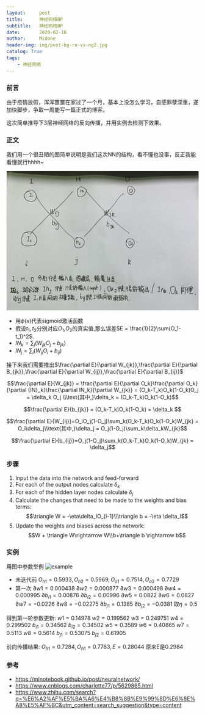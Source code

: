 ```yaml
---
layout:     post
title:      神经网络BP
subtitle:   神经网络BP
date:       2020-02-16
author:     Midone
header-img: img/post-bg-re-vs-ng2.jpg
catalog: True
tags:
    - 神经网络
---
```


### 前言
由于疫情放假，浑浑噩噩在家过了一个月，基本上没怎么学习，自感罪孽深重，遂加快脚步，争取一周能写一篇正式的博客。

这次简单推导下3层神经网络的反向传播，并用实例去检测下效果。

### 正文
我们用一个很丑陋的图简单说明是我们这次NN的结构，看不懂也没事，反正我能看懂就行hhhh~

![NN](https://github.com/ChunhanLi/ChunhanLi.github.io/blob/master/img/nn-example2.png?raw=true)

- 用$\phi(x)$代表sigmoid激活函数
- 假设$t_1,t_2$分别对应$O_1$,$O_2$的真实值,那么误差$E = \frac{1}{2}\sum(O_1-t_1)^2$.
- $IN_{k} = \sum_j(W_{jk}O_j+b_{jk})$
- $IN_{j} = \sum_i(W_{ij}O_i+b_{ij})$

接下来我们需要推出$\frac{\partial E}{\partial W_{jk}},\frac{\partial E}{\partial B_{jk}},\frac{\partial E}{\partial W_{ij}},\frac{\partial E}{\partial B_{ij}}$

$$\frac{\partial E}{W_{jk}} = \frac{\partial E}{\partial O_k}\frac{\partial O_k}{\partial {IN}_k}\frac{\partial IN_k}{\partial W_{jk}} = (O_k-T_k)O_k(1-O_k)O_j = \delta_k O_j \\\text{其中,}\delta_k = (O_k-T_k)O_k(1-O_k)$$

$$\frac{\partial E}{b_{jk}}  = (O_k-T_k)O_k(1-O_k) = \delta_k $$

$$\frac{\partial E}{W_{ij}}=O_iO_j(1-O_j)\sum_k(O_k-T_k)O_k(1-O_k)W_{jk} = 
O_i\delta_j\\\text{其中,}\delta_j = O_j(1-O_j)\sum_k\delta_kW_{jk}$$

$$\frac{\partial E}{b_{ij}}=O_j(1-O_j)\sum_k(O_k-T_k)O_k(1-O_k)W_{jk} = 
\delta_j$$

### 步骤
1. Input the data into the network and feed-forward
2. For each of the output nodes calculate $\delta_k$
3. For each of the hidden layer nodes calculate $\delta_j$
4. Calculate the changes that need to be made to the weights and bias terms:
$$\triangle W = -\eta\delta_lO_{l-1}\\\triangle b = -\eta \delta_l$$
5. Update the weights and biases across the network:
$$W + \triangle W\rightarrow W\\b+\triangle b \rightarrow b$$


### 实例 
用图中参数举例
![example](https://images2015.cnblogs.com/blog/853467/201606/853467-20160630142019140-402363317.png)

- 未迭代前
$O_{h1} = 0.5933,O_{h2} = 0.5969,O_{o1} = 0.7514,O_{o2} = 0.7729$
- 第一次
$\partial w1 = 0.000438$
$\partial w2 = 0.000877$
$\partial w3 = 0.000498$
$\partial w4 = 0.000995$
$\partial b_{i1} = 0.00876$
$\partial b_{i2} = 0.00996$
$\partial w5 = 0.0822$
$\partial w6 = 0.0827$
$\partial w7 = -0.0226$
$\partial w8 = -0.02275$
$\partial b_{j1} = 0.1385$
$\partial b_{j2} = -0.0381$
取$\eta =0.5$ 

得到第一轮参数更新:
$w1 = 0.14978$
$w2 = 0.199562$
$w3 = 0.249751$
$w4 = 0.299502$
$b_{i1} = 0.34562$
$b_{i2} = 0.34502$
$w5 = 0.3589$
$w6 = 0.40865$
$w7 = 0.5113$
$w8 = 0.5614$
$b_{j1} = 0.53075$
$b_{j2} = 0.61905$

前向传播结果:
$O_{h1} = 0.7284,O_{h1} = 0.7783,E = 0.28044$
原来E是0.2984
### 参考
- https://mlnotebook.github.io/post/neuralnetwork/
- https://www.cnblogs.com/charlotte77/p/5629865.html
- https://www.zhihu.com/search?q=%E6%A2%AF%E5%BA%A6%E4%B8%8B%E9%99%8D%E6%8E%A8%E5%AF%BC&utm_content=search_suggestion&type=content